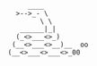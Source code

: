                                                           ____
                                                       >-->_- \
                                                             \ \
                                                        ______|_|
                                                       (_<>___<>_)
                                                      (__<>___<>__)__  oo
                                                     (__<>___<>___<>_00
